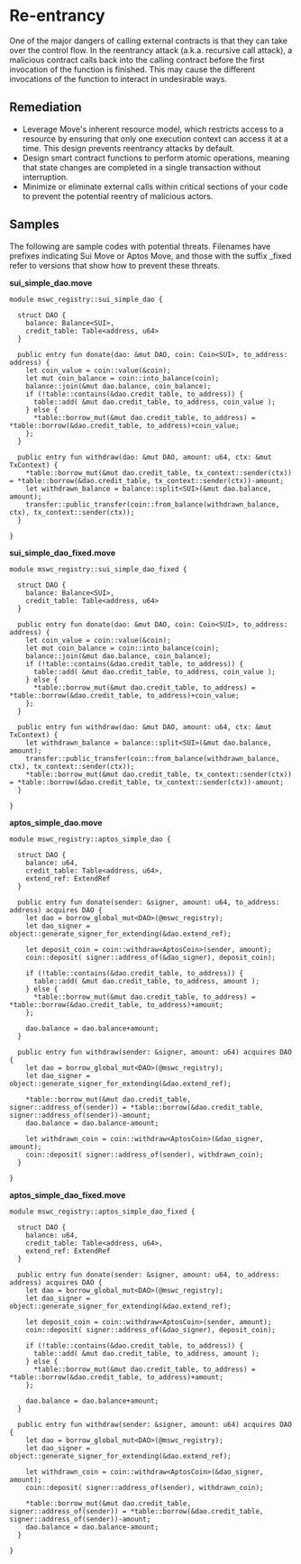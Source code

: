 # Re-entrancy

One of the major dangers of calling external contracts is that they can take over the control flow. In the reentrancy attack (a.k.a. recursive call attack), a malicious contract calls back into the calling contract before the first invocation of the function is finished. This may cause the different invocations of the function to interact in undesirable ways.

## Remediation

* Leverage Move's inherent resource model, which restricts access to a resource by ensuring that only one execution context can access it at a time. This design prevents reentrancy attacks by default.
* Design smart contract functions to perform atomic operations, meaning that state changes are completed in a single transaction without interruption.
* Minimize or eliminate external calls within critical sections of your code to prevent the potential reentry of malicious actors.

## Samples

The following are sample codes with potential threats. Filenames have prefixes indicating Sui Move or Aptos Move, and those with the suffix _fixed refer to versions that show how to prevent these threats.

**sui_simple_dao.move**

```
module mswc_registry::sui_simple_dao {

  struct DAO {
    balance: Balance<SUI>,
    credit_table: Table<address, u64>
  }

  public entry fun donate(dao: &mut DAO, coin: Coin<SUI>, to_address: address) {
    let coin_value = coin::value(&coin);
    let mut coin_balance = coin::into_balance(coin);
    balance::join(&mut dao.balance, coin_balance);
    if (!table::contains(&dao.credit_table, to_address)) {
      table::add( &mut dao.credit_table, to_address, coin_value );
    } else {
      *table::borrow_mut(&mut dao.credit_table, to_address) = *table::borrow(&dao.credit_table, to_address)+coin_value;
    };
  }

  public entry fun withdraw(dao: &mut DAO, amount: u64, ctx: &mut TxContext) {
    *table::borrow_mut(&mut dao.credit_table, tx_context::sender(ctx)) = *table::borrow(&dao.credit_table, tx_context::sender(ctx))-amount;
    let withdrawn_balance = balance::split<SUI>(&mut dao.balance, amount);
    transfer::public_transfer(coin::from_balance(withdrawn_balance, ctx), tx_context::sender(ctx));
  }
 
}
```

**sui_simple_dao_fixed.move**

```
module mswc_registry::sui_simple_dao_fixed {

  struct DAO {
    balance: Balance<SUI>,
    credit_table: Table<address, u64>
  }

  public entry fun donate(dao: &mut DAO, coin: Coin<SUI>, to_address: address) {
    let coin_value = coin::value(&coin);
    let mut coin_balance = coin::into_balance(coin);
    balance::join(&mut dao.balance, coin_balance);
    if (!table::contains(&dao.credit_table, to_address)) {
      table::add( &mut dao.credit_table, to_address, coin_value );
    } else {
      *table::borrow_mut(&mut dao.credit_table, to_address) = *table::borrow(&dao.credit_table, to_address)+coin_value;
    };
  }

  public entry fun withdraw(dao: &mut DAO, amount: u64, ctx: &mut TxContext) {
    let withdrawn_balance = balance::split<SUI>(&mut dao.balance, amount);
    transfer::public_transfer(coin::from_balance(withdrawn_balance, ctx), tx_context::sender(ctx));
    *table::borrow_mut(&mut dao.credit_table, tx_context::sender(ctx)) = *table::borrow(&dao.credit_table, tx_context::sender(ctx))-amount;
  }
 
}
```


**aptos_simple_dao.move**

```
module mswc_registry::aptos_simple_dao {

  struct DAO {
    balance: u64,
    credit_table: Table<address, u64>,
    extend_ref: ExtendRef
  }

  public entry fun donate(sender: &signer, amount: u64, to_address: address) acquires DAO {
    let dao = borrow_global_mut<DAO>(@mswc_registry);
    let dao_signer = object::generate_signer_for_extending(&dao.extend_ref);

    let deposit_coin = coin::withdraw<AptosCoin>(sender, amount);
    coin::deposit( signer::address_of(&dao_signer), deposit_coin);

    if (!table::contains(&dao.credit_table, to_address)) {
      table::add( &mut dao.credit_table, to_address, amount );
    } else {
      *table::borrow_mut(&mut dao.credit_table, to_address) = *table::borrow(&dao.credit_table, to_address)+amount;
    };
    
    dao.balance = dao.balance+amount;
  }

  public entry fun withdraw(sender: &signer, amount: u64) acquires DAO {
    let dao = borrow_global_mut<DAO>(@mswc_registry);
    let dao_signer = object::generate_signer_for_extending(&dao.extend_ref);

    *table::borrow_mut(&mut dao.credit_table, signer::address_of(sender)) = *table::borrow(&dao.credit_table, signer::address_of(sender))-amount;
    dao.balance = dao.balance-amount;

    let withdrawn_coin = coin::withdraw<AptosCoin>(&dao_signer, amount);
    coin::deposit( signer::address_of(sender), withdrawn_coin);
  }
 
}
```


**aptos_simple_dao_fixed.move**

```
module mswc_registry::aptos_simple_dao_fixed {

  struct DAO {
    balance: u64,
    credit_table: Table<address, u64>,
    extend_ref: ExtendRef
  }

  public entry fun donate(sender: &signer, amount: u64, to_address: address) acquires DAO {
    let dao = borrow_global_mut<DAO>(@mswc_registry);
    let dao_signer = object::generate_signer_for_extending(&dao.extend_ref);

    let deposit_coin = coin::withdraw<AptosCoin>(sender, amount);
    coin::deposit( signer::address_of(&dao_signer), deposit_coin);

    if (!table::contains(&dao.credit_table, to_address)) {
      table::add( &mut dao.credit_table, to_address, amount );
    } else {
      *table::borrow_mut(&mut dao.credit_table, to_address) = *table::borrow(&dao.credit_table, to_address)+amount;
    };
    
    dao.balance = dao.balance+amount;
  }

  public entry fun withdraw(sender: &signer, amount: u64) acquires DAO {
    let dao = borrow_global_mut<DAO>(@mswc_registry);
    let dao_signer = object::generate_signer_for_extending(&dao.extend_ref);

    let withdrawn_coin = coin::withdraw<AptosCoin>(&dao_signer, amount);
    coin::deposit( signer::address_of(sender), withdrawn_coin);

    *table::borrow_mut(&mut dao.credit_table, signer::address_of(sender)) = *table::borrow(&dao.credit_table, signer::address_of(sender))-amount;
    dao.balance = dao.balance-amount;
  }
 
}
```
